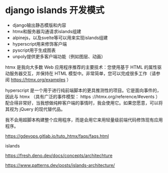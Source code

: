 # django islands 开发模式

* django输出静态模版和内容
* htmx和服务器沟通请求islands组建
* alpinejs，以及svelte等可以用来实现islands组建
* hyperscript用来修饰客户端
* pyscript用于生成图表
* unpoly提供更多客户端功能（例如图层、动画）

htmx 是我向大多数 Web 应用程序推荐的主要技术：您使用基于 HTML 的属性驱动服务器交互，并保持在 HTML 模型中。非常简单，您可以完成很多工作（请参阅 https://htmx.org/examples ）

hyperscript 是一个用于进行纯前端脚本的更具推测性的项目。它是面向事件的，因此与 htmx （具有广泛的事件模型： https ://htmx.org/reference/#events ）配合得非常好，当我想做纯粹客户端的事情时，我会使用它。如果您愿意，可以将其视为 jQuery 的现代替代品。

我不会用超脚本构建整个应用程序，而是会用它来用轻量级前端代码修饰现有应用程序。

https://gdevops.gitlab.io/tuto_htmx/faqs/faqs.html

islands

https://fresh.deno.dev/docs/concepts/architechture

https://www.patterns.dev/posts/islands-architecture/
